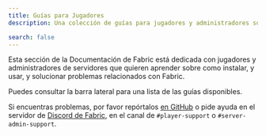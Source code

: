 ```yaml
---
title: Guías para Jugadores
description: Una colección de guías para jugadores y administradores sobre la instalación y el uso de Fabric.

search: false
---
```


Esta sección de la Documentación de Fabric está dedicada con jugadores y administradores de servidores que quieren aprender sobre como instalar, y usar, y solucionar problemas relacionados con Fabric.

Puedes consultar la barra lateral para una lista de las guías disponibles.

Si encuentras problemas, por favor repórtalos [en GitHub](https://github.com/FabricMC/fabric-docs) o pide ayuda en el servidor de [Discord de Fabric](https://discord.gg/v6v4pMv), en el canal de `#player-support` o `#server-admin-support`.
